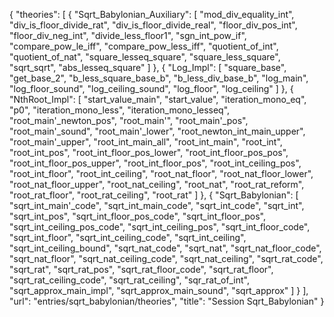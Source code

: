 {
    "theories": [
        {
            "Sqrt_Babylonian_Auxiliary": [
                "mod_div_equality_int",
                "div_is_floor_divide_rat",
                "div_is_floor_divide_real",
                "floor_div_pos_int",
                "floor_div_neg_int",
                "divide_less_floor1",
                "sgn_int_pow_if",
                "compare_pow_le_iff",
                "compare_pow_less_iff",
                "quotient_of_int",
                "quotient_of_nat",
                "square_lesseq_square",
                "square_less_square",
                "sqrt_sqrt",
                "abs_lesseq_square"
            ]
        },
        {
            "Log_Impl": [
                "square_base",
                "get_base_2",
                "b_less_square_base_b",
                "b_less_div_base_b",
                "log_main",
                "log_floor_sound",
                "log_ceiling_sound",
                "log_floor",
                "log_ceiling"
            ]
        },
        {
            "NthRoot_Impl": [
                "start_value_main",
                "start_value",
                "iteration_mono_eq",
                "p0",
                "iteration_mono_less",
                "iteration_mono_lesseq",
                "root_main'_newton_pos",
                "root_main'",
                "root_main'_pos",
                "root_main'_sound",
                "root_main'_lower",
                "root_newton_int_main_upper",
                "root_main'_upper",
                "root_int_main_all",
                "root_int_main",
                "root_int",
                "root_int_pos",
                "root_int_floor_pos_lower",
                "root_int_floor_pos_pos",
                "root_int_floor_pos_upper",
                "root_int_floor_pos",
                "root_int_ceiling_pos",
                "root_int_floor",
                "root_int_ceiling",
                "root_nat_floor",
                "root_nat_floor_lower",
                "root_nat_floor_upper",
                "root_nat_ceiling",
                "root_nat",
                "root_rat_reform",
                "root_rat_floor",
                "root_rat_ceiling",
                "root_rat"
            ]
        },
        {
            "Sqrt_Babylonian": [
                "sqrt_int_main'_code",
                "sqrt_int_main_code",
                "sqrt_int_code",
                "sqrt_int",
                "sqrt_int_pos",
                "sqrt_int_floor_pos_code",
                "sqrt_int_floor_pos",
                "sqrt_int_ceiling_pos_code",
                "sqrt_int_ceiling_pos",
                "sqrt_int_floor_code",
                "sqrt_int_floor",
                "sqrt_int_ceiling_code",
                "sqrt_int_ceiling",
                "sqrt_int_ceiling_bound",
                "sqrt_nat_code",
                "sqrt_nat",
                "sqrt_nat_floor_code",
                "sqrt_nat_floor",
                "sqrt_nat_ceiling_code",
                "sqrt_nat_ceiling",
                "sqrt_rat_code",
                "sqrt_rat",
                "sqrt_rat_pos",
                "sqrt_rat_floor_code",
                "sqrt_rat_floor",
                "sqrt_rat_ceiling_code",
                "sqrt_rat_ceiling",
                "sqr_rat_of_int",
                "sqrt_approx_main_impl",
                "sqrt_approx_main_sound",
                "sqrt_approx"
            ]
        }
    ],
    "url": "entries/sqrt_babylonian/theories",
    "title": "Session Sqrt_Babylonian"
}
